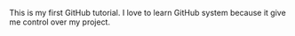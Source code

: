 This is my first GitHub tutorial.
I love to learn GitHub system because it give me control over my project.
